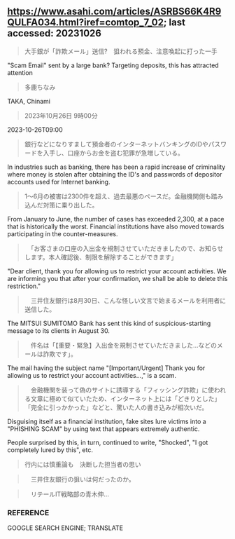 ## https://www.asahi.com/articles/ASRBS66K4R9QULFA034.html?iref=comtop_7_02; last accessed: 20231026

> 大手銀が「詐欺メール」送信?　狙われる預金、注意喚起に打った一手

"Scam Email" sent by a large bank? Targeting deposits, this has attracted attention

> 多鹿ちなみ

TAKA, Chinami

> 2023年10月26日 9時00分

2023-10-26T09:00

> 銀行などになりすまして預金者のインターネットバンキングのIDやパスワードを入手し、口座からお金を盗む犯罪が急増している。

In industries such as banking, there has been a rapid increase of criminality where money is stolen after obtaining the ID's and passwords of depositor accounts used for Internet banking.

> 1～6月の被害は2300件を超え、過去最悪のペースだ。金融機関側も踏み込んだ対策に乗り出した。

From January to June, the number of cases has exceeded 2,300, at a pace that is historically the worst. Financial institutions have also moved towards participating in the counter-measures.

>　「お客さまの口座の入出金を規制させていただきましたので、お知らせします。本人確認後、制限を解除することができます」

"Dear client, thank you for allowing us to restrict your account activities. We are informing you that after your confirmation, we shall be able to delete this restriction."

>　三井住友銀行は8月30日、こんな怪しい文言で始まるメールを利用者に送信した。

The MITSUI SUMITOMO Bank has sent this kind of suspicious-starting message to its clients in August 30.

>　件名は「【重要・緊急】入出金を規制させていただきました…などのメールは詐欺です」。

The mail having the subject name "[Important/Urgent] Thank you for allowing us to restrict your account activities...," is a scam.

>　金融機関を装って偽のサイトに誘導する「フィッシング詐欺」に使われる文章に極めて似ていたため、インターネット上には「どきりとした」「完全に引っかかった」などと、驚いた人の書き込みが相次いだ。

Disguising itself as a financial institution, fake sites lure victims into a "PHISHING SCAM" by using text that appears extremely authentic.  

People surprised by this, in turn, continued to write, "Shocked", "I got completely lured by this", etc. 

> 行内には慎重論も　決断した担当者の思い

>　三井住友銀行の狙いは何だったのか。

>　リテールIT戦略部の青木伸…

### REFERENCE

GOOGLE SEARCH ENGINE; TRANSLATE
